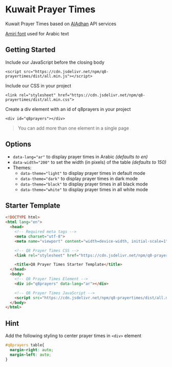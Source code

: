 # Kuwait Prayer Times
Kuwait Prayer Times based on [AlAdhan](https://aladhan.com) API services

[Amiri font](https://www.amirifont.org) used for Arabic text

## Getting Started
Include our JavaScript before the closing body

`<script src="https://cdn.jsdelivr.net/npm/q8-prayertimes/dist/all.min.js"></script>`

Include our CSS in your project

`<link rel="stylesheet" href="https://cdn.jsdelivr.net/npm/q8-prayertimes/dist/all.min.css">`

Create a div element with an id of q8prayers in your project

`<div id="q8prayers"></div>`

> You can add more than one element in a single page

## Options
- `data-lang="ar"` to display prayer times in Arabic *(defaults to en)*
- `data-width="200"` to set the width (in pixels) of the table *(defaults to 150)*
- Themes:
  - `data-theme="light"` to display prayer times in default mode
  - `data-theme="dark"` to display prayer times in dark mode
  - `data-theme="black"` to display prayer times in all black mode
  - `data-theme="white"` to display prayer times in all white mode

## Starter Template
```html
<!DOCTYPE html>
<html lang="en">
  <head>
    <!-- Required meta tags -->
    <meta charset="utf-8">
    <meta name="viewport" content="width=device-width, initial-scale=1">

    <!-- Q8 Prayer Times CSS -->
    <link rel="stylesheet" href="https://cdn.jsdelivr.net/npm/q8-prayertimes/dist/all.min.css">

    <title>Q8 Prayer Times Starter Template</title>
  </head>
  <body>
    <!-- Q8 Prayer Times Element -->
    <div id="q8prayers" data-lang="ar"></div>

    <!-- Q8 Prayer Times JavaScript -->
    <script src="https://cdn.jsdelivr.net/npm/q8-prayertimes/dist/all.min.js"></script>
  </body>
</html>
```

## Hint
Add the following styling to center prayer times in `<div>` element

```css
#q8prayers table{
  margin-right: auto;
  margin-left: auto;
}
```
